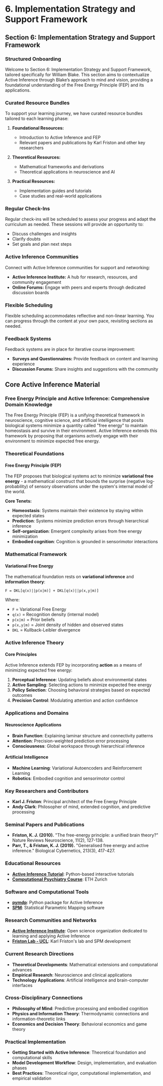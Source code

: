 # 6. Implementation Strategy and Support Framework

## Section 6: Implementation Strategy and Support Framework

### Structured Onboarding

Welcome to Section 6: Implementation Strategy and Support Framework, tailored specifically for William Blake. This section aims to contextualize Active Inference through Blake’s approach to mind and vision, providing a foundational understanding of the Free Energy Principle (FEP) and its applications.

### Curated Resource Bundles

To support your learning journey, we have curated resource bundles tailored to each learning phase:

1. **Foundational Resources:**
   - Introduction to Active Inference and FEP
   - Relevant papers and publications by Karl Friston and other key researchers

2. **Theoretical Resources:**
   - Mathematical frameworks and derivations
   - Theoretical applications in neuroscience and AI

3. **Practical Resources:**
   - Implementation guides and tutorials
   - Case studies and real-world applications

### Regular Check-Ins

Regular check-ins will be scheduled to assess your progress and adapt the curriculum as needed. These sessions will provide an opportunity to:
- Discuss challenges and insights
- Clarify doubts
- Set goals and plan next steps

### Active Inference Communities

Connect with Active Inference communities for support and networking:
- **Active Inference Institute:** A hub for research, resources, and community engagement
- **Online Forums:** Engage with peers and experts through dedicated discussion boards

### Flexible Scheduling

Flexible scheduling accommodates reflective and non-linear learning. You can progress through the content at your own pace, revisiting sections as needed.

### Feedback Systems

Feedback systems are in place for iterative course improvement:
- **Surveys and Questionnaires:** Provide feedback on content and learning experience
- **Discussion Forums:** Share insights and suggestions with the community

## Core Active Inference Material

### Free Energy Principle and Active Inference: Comprehensive Domain Knowledge

The Free Energy Principle (FEP) is a unifying theoretical framework in neuroscience, cognitive science, and artificial intelligence that posits biological systems minimize a quantity called "free energy" to maintain homeostasis and survive in their environment. Active Inference extends this framework by proposing that organisms actively engage with their environment to minimize expected free energy.

### Theoretical Foundations

#### Free Energy Principle (FEP)

The FEP proposes that biological systems act to minimize **variational free energy** - a mathematical construct that bounds the surprise (negative log-probability) of sensory observations under the system's internal model of the world.

**Core Tenets:**

- **Homeostasis**: Systems maintain their existence by staying within expected states
- **Prediction**: Systems minimize prediction errors through hierarchical inference
- **Self-organization**: Emergent complexity arises from free energy minimization
- **Embodied cognition**: Cognition is grounded in sensorimotor interactions

### Mathematical Framework

#### Variational Free Energy

The mathematical foundation rests on **variational inference** and **information theory**:

```mathematical
F = DKL[q(x)||p(x|m)] + DKL[q(x)||p(x,y|m)]
```

Where:

- `F` = Variational Free Energy
- `q(x)` = Recognition density (internal model)
- `p(x|m)` = Prior beliefs
- `p(x,y|m)` = Joint density of hidden and observed states
- `DKL` = Kullback-Leibler divergence

### Active Inference Theory

#### Core Principles

Active Inference extends FEP by incorporating **action** as a means of minimizing expected free energy:

1. **Perceptual Inference**: Updating beliefs about environmental states
2. **Active Sampling**: Selecting actions to minimize expected free energy
3. **Policy Selection**: Choosing behavioral strategies based on expected outcomes
4. **Precision Control**: Modulating attention and action confidence

### Applications and Domains

#### Neuroscience Applications

- **Brain Function**: Explaining laminar structure and connectivity patterns
- **Attention**: Precision-weighted prediction error processing
- **Consciousness**: Global workspace through hierarchical inference

#### Artificial Intelligence

- **Machine Learning**: Variational Autoencoders and Reinforcement Learning
- **Robotics**: Embodied cognition and sensorimotor control

### Key Researchers and Contributors

- **Karl J. Friston**: Principal architect of the Free Energy Principle
- **Andy Clark**: Philosopher of mind, extended cognition, and predictive processing

### Seminal Papers and Publications

- **Friston, K. J. (2010).** "The free-energy principle: a unified brain theory?" Nature Reviews Neuroscience, 11(2), 127-138.
- **Parr, T., & Friston, K. J. (2019).** "Generalised free energy and active inference." Biological Cybernetics, 213(3), 417-427.

### Educational Resources

- **[Active Inference Tutorial](https://github.com/infer-actively/pymdp-tutorials)**: Python-based interactive tutorials
- **[Computational Psychiatry Course](https://www.tnu.ethz.ch/en/teaching/computational-psychiatry-course.html)**: ETH Zurich

### Software and Computational Tools

- **[pymdp](https://github.com/infer-actively/pymdp)**: Python package for Active Inference
- **[SPM](https://www.fil.ion.ucl.ac.uk/spm/)**: Statistical Parametric Mapping software

### Research Communities and Networks

- **[Active Inference Institute](https://www.activeinference.institute/)**: Open science organization dedicated to learning and applying Active Inference
- **[Friston Lab - UCL](https://www.fil.ion.ucl.ac.uk/~karl/)**: Karl Friston's lab and SPM development

### Current Research Directions

- **Theoretical Developments**: Mathematical extensions and computational advances
- **Empirical Research**: Neuroscience and clinical applications
- **Technology Applications**: Artificial intelligence and brain-computer interfaces

### Cross-Disciplinary Connections

- **Philosophy of Mind**: Predictive processing and embodied cognition
- **Physics and Information Theory**: Thermodynamic connections and information-theoretic links
- **Economics and Decision Theory**: Behavioral economics and game theory

### Practical Implementation

- **Getting Started with Active Inference**: Theoretical foundation and computational skills
- **Model Development Workflow**: Design, implementation, and evaluation phases
- **Best Practices**: Theoretical rigor, computational implementation, and empirical validation
